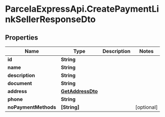 # ParcelaExpressApi.CreatePaymentLinkSellerResponseDto

## Properties
Name | Type | Description | Notes
------------ | ------------- | ------------- | -------------
**id** | **String** |  | 
**name** | **String** |  | 
**description** | **String** |  | 
**document** | **String** |  | 
**address** | [**GetAddressDto**](GetAddressDto.md) |  | 
**phone** | **String** |  | 
**noPaymentMethods** | **[String]** |  | [optional] 
